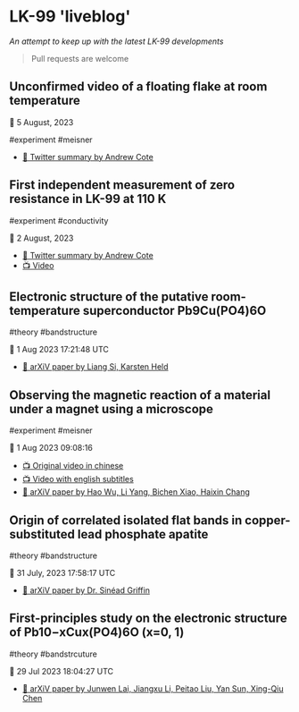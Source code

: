 # LK-99 'liveblog'

_An attempt to keep up with the latest LK-99 developments_

> Pull requests are welcome

## Unconfirmed video of a floating flake at room temperature

📅 5 August, 2023

#experiment #meisner

- [🧵 Twitter summary by Andrew Cote](https://twitter.com/Andercot/status/1687740396691185664?s=20)

## First independent measurement of zero resistance in LK-99 at 110 K

#experiment #conductivity 

📅 2 August, 2023

- [🧵 Twitter summary by Andrew Cote](https://twitter.com/Andercot/status/1686805961124855810)
- [📺 Video](https://targum.video/v/2023/8/2/79065d85347d0a5dececb858f7e3acbd/)

## Electronic structure of the putative room-temperature superconductor Pb9Cu(PO4)6O

#theory #bandstructure

📅 1 Aug 2023 17:21:48 UTC

- [📄 arXiV paper by Liang Si, Karsten Held](https://arxiv.org/abs/2308.00676)

## Observing the magnetic reaction of a material under a magnet using a microscope

#experiment #meisner

📅 1 Aug 2023 09:08:16 

- [📺 Original video in chinese](https://www.bilibili.com/video/BV14p4y1V7kS/?share_source=copy_web)
- [📺 Video with english subtitles](https://targum.video/v/2023/8/1/e2ad3b8e86961ccfdcf411d2d4d18d3f/?l=en)
- [📄 arXiV paper by Hao Wu, Li Yang, Bichen Xiao, Haixin Chang](https://arxiv.org/abs/2308.01516)

## Origin of correlated isolated flat bands in copper-substituted lead phosphate apatite

#theory #bandstructure

📅 31 July, 2023 17:58:17 UTC

- [📄 arXiV paper by Dr. Sinéad Griffin](https://arxiv.org/abs/2307.16892)

## First-principles study on the electronic structure of Pb10−xCux(PO4)6O (x=0, 1)

#theory #bandstrcuture

📅 29 Jul 2023 18:04:27 UTC

- [📄 arXiV paper by Junwen Lai, Jiangxu Li, Peitao Liu, Yan Sun, Xing-Qiu Chen](https://arxiv.org/abs/2307.16040)
